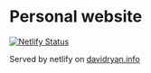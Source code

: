 # Personal website

[![Netlify Status](https://api.netlify.com/api/v1/badges/4b72dd9d-7c63-4845-84d8-0b7b4c3774f7/deploy-status)](https://app.netlify.com/sites/davidryan/deploys)

Served by netlify on [davidryan.info](https://www.davidryan.info)
